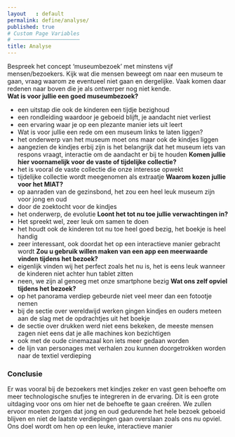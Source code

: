 ```yaml
---
layout   : default
permalink: define/analyse/
published: true
# Custom Page Variables
# ─────────────────────
title: Analyse
---
```

Bespreek het concept ‘museumbezoek’ met minstens vijf mensen/bezoekers. Kijk wat die mensen beweegt om naar een museum te gaan, vraag waarom ze eventueel niet gaan en dergelijke. Vaak komen daar redenen naar boven die je als ontwerper nog niet kende.
<br>
__Wat is voor jullie een goed museumbezoek?__
 - een uitstap die ook de kinderen een tijdje bezighoud
 - een rondleiding waardoor je geboeid blijft, je aandacht niet verliest
 - een ervaring waar je op een plezante manier iets uit leert 
 - Wat is voor jullie een rede om een museum links te laten liggen?
 - het onderwerp van het museum moet ons maar ook de kindjes liggen
 - aangezien de kindjes erbij zijn is het belangrijk dat het museum iets van respons vraagt, interactie om de aandacht er bij te houden
__Komen jullie hier voornamelijk voor de vaste of tijdelijke collectie?__
 - het is vooral de vaste collectie die onze interesse opwekt
 - tijdelijke collectie wordt meegenomen als extraatje
__Waarom kozen jullie voor het MIAT?__
 - op aanraden van de gezinsbond, het zou een heel leuk museum zijn voor jong en oud
 - door de zoektocht voor de kindjes
 - het onderwerp, de evolutie 
__Loont het tot nu toe jullie verwachtingen in?__
 - Het spreekt wel, zeer leuk om samen te doen
 - het houdt ook de kinderen tot nu toe heel goed bezig, het boekje is heel handig
 - zeer interessant, ook doordat het op een interactieve manier gebracht wordt
__Zou u gebruik willen maken van een app een meerwaarde vinden tijdens het bezoek?__
 - eigenlijk vinden wij het perfect zoals het nu is, het is eens leuk wanneer de kinderen niet achter hun tablet zitten
 - neen, we zijn al genoeg met onze smartphone bezig
__Wat ons zelf opviel tijdens het bezoek?__
 - op het panorama verdiep gebeurde niet veel meer dan een fotootje nemen
 - bij de sectie over wereldwijd werken gingen kindjes en ouders meteen aan de slag met de opdrachtjes uit het boekje
 - de sectie over drukken werd niet eens bekeken, de meeste mensen zagen niet eens dat je alle machines kon bezichtigen
 - ook met de oude cinemazaal kon iets meer gedaan worden
 - de lijn van personages met verhalen zou kunnen doorgetrokken worden naar de textiel verdieping 

### Conclusie
Er was vooral bij de bezoekers met kindjes zeker en vast geen behoefte om meer technologische snufjes te integreren in de ervaring. Dit is een grote uitdaging voor ons om hier net de behoefte te gaan creëren. We zullen ervoor moeten zorgen dat jong en oud gedurende het hele bezoek geboeid blijven en niet de laatste verdiepingen gaan overslaan zoals ons nu opviel. Ons doel wordt om hen op een leuke, interactieve manier